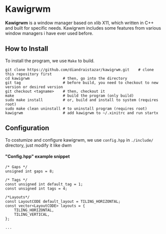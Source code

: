 # Kawigrwm

**Kawigrwm** is a window manager based on xlib X11, which written in C++ and built for specific needs. Kawigrwm includes some features from various window managers i have ever used before.

## How to Install
To install the program, we use ```Make``` to build. 
```
git clone https://github.com/diandraistazar/kawigrwm.git    # clone this repository first
cd kawigrwm               # then, go into the directory
git tag                   # before build, you need to checkout to new version or desired version 
git checkout <tagname>    # then, checkout it
make                      # build the program (only build)
sudo make install         # or, build and install to system (requires root)
sudo make clean uninstall # to uninstall program (requires root)
kawigrwm                  # add kawigrwm to ~/.xinitrc and run startx
```

## Configuration
To costumize and configure kawigrwm, we use ```config.hpp``` in ```./include/``` directory, just modify it like dwm
#### "Config.hpp" example snippet
```
/* Gaps */
unsigned int gaps = 8;

/* Tags */
const unsigned int default_tag = 1;
const unsigned int tags = 4;

/*Layouts*/
const LayoutCODE default_layout = TILING_HORIZONTAL;
const vector<LayoutCODE> layouts = {
	TILING_HORIZONTAL,
	TILING_VERTICAL,
};

...
```
